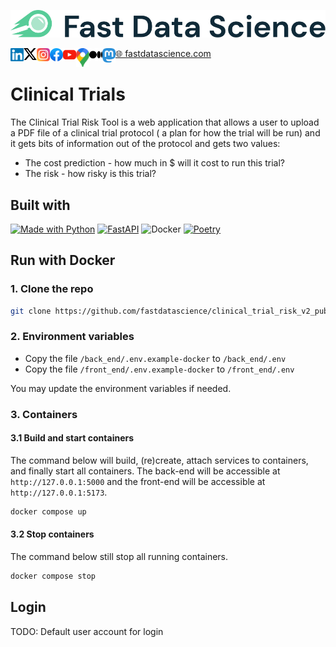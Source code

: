 ![Fast Data Science logo](https://raw.githubusercontent.com/fastdatascience/brand/main/primary_logo.svg)

<a href="https://fastdatascience.com"><span align="left">🌐 fastdatascience.com</span></a>
<a href="https://www.linkedin.com/company/fastdatascience/"><img align="left" src="https://raw.githubusercontent.com//harmonydata/.github/main/profile/linkedin.svg" alt="Fast Data Science | LinkedIn" width="21px"/></a>
<a href="https://twitter.com/fastdatascienc1"><img align="left" src="https://raw.githubusercontent.com//harmonydata/.github/main/profile/x.svg" alt="Fast Data Science | X" width="21px"/></a>
<a href="https://www.instagram.com/fastdatascience/"><img align="left" src="https://raw.githubusercontent.com//harmonydata/.github/main/profile/instagram.svg" alt="Fast Data Science | Instagram" width="21px"/></a>
<a href="https://www.facebook.com/fastdatascienceltd"><img align="left" src="https://raw.githubusercontent.com//harmonydata/.github/main/profile/fb.svg" alt="Fast Data Science | Facebook" width="21px"/></a>
<a href="https://www.youtube.com/channel/UCLPrDH7SoRT55F6i50xMg5g"><img align="left" src="https://raw.githubusercontent.com//harmonydata/.github/main/profile/yt.svg" alt="Fast Data Science | YouTube" width="21px"/></a>
<a href="https://g.page/fast-data-science"><img align="left" src="https://raw.githubusercontent.com//harmonydata/.github/main/profile/google.svg" alt="Fast Data Science | Google" width="21px"/></a>
<a href="https://medium.com/fast-data-science"><img align="left" src="https://raw.githubusercontent.com//harmonydata/.github/main/profile/medium.svg" alt="Fast Data Science | Medium" width="21px"/></a>
<a href="https://mastodon.social/@fastdatascience"><img align="left" src="https://raw.githubusercontent.com//harmonydata/.github/main/profile/mastodon.svg" alt="Fast Data Science | Mastodon" width="21px"/></a>

# Clinical Trials

The Clinical Trial Risk Tool is a web application that allows a user to upload a PDF file of a clinical trial protocol (
a plan for how the trial will be run) and it gets bits of information out of the protocol and gets two values:

* The cost prediction - how much in $ will it cost to run this trial?
* The risk - how risky is this trial?

## Built with

[![Made with Python](https://img.shields.io/badge/Python-3.11-blue?logo=python&logoColor=white)](https://python.org) [![FastAPI](https://img.shields.io/badge/FastAPI-%5E0.100-009688?style=flat&logo=fastapi&logoColor=009688&link=https://fastapi.tiangolo.com/)](https://fastapi.tiangolo.com/) ![Docker](https://img.shields.io/badge/Docker-gray?style=flat&logo=docker&logoColor=2496ED) [![Poetry](https://img.shields.io/badge/Poetry-gray?style=flat&logo=poetry&link=https://python-poetry.org/)](https://python-poetry.org/)

## Run with Docker

### 1. Clone the repo

```bash
git clone https://github.com/fastdatascience/clinical_trial_risk_v2_public
```

### 2. Environment variables

* Copy the file `/back_end/.env.example-docker` to `/back_end/.env`
* Copy the file `/front_end/.env.example-docker` to `/front_end/.env`

You may update the environment variables if needed.

### 3. Containers

#### 3.1 Build and start containers

The command below will build, (re)create, attach services to containers, and finally start all containers. The
back-end will be accessible at `http://127.0.0.1:5000` and the front-end will be accessible at `http://127.0.0.1:5173`.

```bash
docker compose up
```

#### 3.2 Stop containers

The command below still stop all running containers.

```bash
docker compose stop
```

## Login

TODO: Default user account for login
